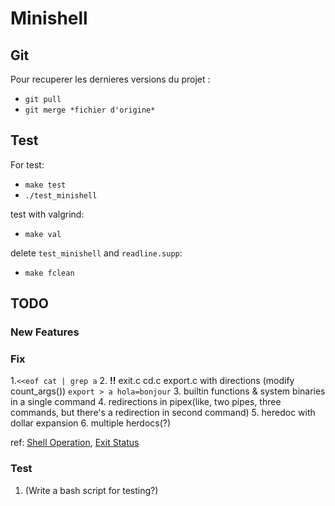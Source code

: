 # Minishell

## Git

Pour recuperer les dernieres versions du projet :
- `git pull`
- `git merge *fichier d'origine*`

## Test

For test:
- `make test`
- `./test_minishell`

test with valgrind:
- `make val`

delete `test_minishell` and `readline.supp`:
- `make fclean`

## TODO

### New Features


### Fix
1.`<<eof cat | grep a`
2. **!!** exit.c cd.c export.c with directions (modify count_args()) `export > a hola=bonjour`
3. builtin functions & system binaries in a single command
4. redirections in pipex(like, two pipes, three commands, but there's a redirection in second command)
5. heredoc with dollar expansion
6. multiple herdocs(?)

ref:
[Shell Operation](https://www.gnu.org/savannah-checkouts/gnu/bash/manual/html_node/Shell-Operation.html), 
[Exit Status](https://www.gnu.org/savannah-checkouts/gnu/bash/manual/html_node/Exit-Status.html)


### Test
1. (Write a bash script for testing?) 